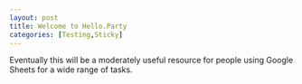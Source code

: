 ```yaml
---
layout: post
title: Welcome to Hello.Party
categories: [Testing,Sticky]
---
```


Eventually this will be a moderately useful resource for people using Google Sheets for a wide range of tasks.

<!--more-->
